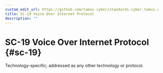 ```yaml
---
custom_edit_url: https://github.com/tamus-cyber/standards.cyber.tamus.edu/tree/main/content/tamus.edu/TAMUS_profile.xml
title: SC-19 Voice Over Internet Protocol
description: ""
---
```


# SC-19 Voice Over Internet Protocol {#sc-19}

Technology-specific; addressed as any other technology or protocol.

